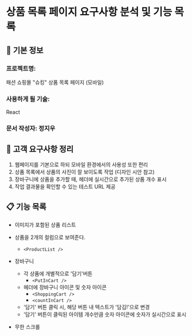 # 상품 목록 페이지 요구사항 분석 및 기능 목록

## 📌 기본 정보
### 프로젝트명: 
패션 쇼핑몰 "슈킹" 상품 목록 페이지 (모바일)

### 사용하게 될 기술: 
React

### 문서 작성자: 정지우

## 📝 고객 요구사항 정리
1. 웹페이지를 기본으로 하되 모바일 환경에서의 사용성 또한 편리
2. 상품 목록에서 상품의 사진이 잘 보이도록 작업 (디자인 시안 참고)
3. 장바구니에 상품을 추가할 때, 헤더에 실시간으로 추가된 상품 개수 표시
4. 작업 결과물을 확인할 수 있는 테스트 URL 제공

## 📋 기능 목록
- 이미지가 포함된 상품 리스트
- 상품을 2개의 컬럼으로 보여준다.
  - `<ProductList />`
- 장바구니
  - 각 상품에 개별적으로 '담기'버튼
    - `<PutInCart />`
  - 헤더에 장바구니 아이콘 및 숫자 아이콘
    - `<ShoppingCart />`
    - `<countInCart />`
  - '담기' 버튼 클릭 시, 해당 버튼 내 텍스트가 '담김!'으로 변경
  - '담기' 버튼이 클릭된 아이템 개수만큼 숫자 아이콘에 숫자가 실시간으로 표시
  
- 무한 스크롤
 


